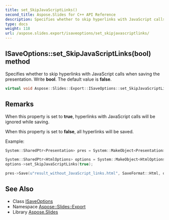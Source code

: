 ```yaml
---
title: set_SkipJavaScriptLinks()
second_title: Aspose.Slides for C++ API Reference
description: Specifies whether to skip hyperlinks with JavaScript calls when saving the presentation. Write bool. The default value is false.
type: docs
weight: 118
url: /aspose.slides.export/isaveoptions/set_skipjavascriptlinks/
---
```

## ISaveOptions::set_SkipJavaScriptLinks(bool) method


Specifies whether to skip hyperlinks with JavaScript calls when saving the presentation. Write **bool**. The default value is **false**.

```cpp
virtual void Aspose::Slides::Export::ISaveOptions::set_SkipJavaScriptLinks(bool value)=0
```

## Remarks


When this property is set to **true**, hyperlinks with JavaScript calls will be ignored while saving.

When this property is set to **false**, all hyperlinks will be saved.

Example: 
```cpp
System::SharedPtr<Presentation> pres = System::MakeObject<Presentation>(u"demo.pptx");

System::SharedPtr<HtmlOptions> options = System::MakeObject<HtmlOptions>();
options->set_SkipJavaScriptLinks(true);

pres->Save(u"result_without_JavaScript_links.html", SaveFormat::Html, options);
```

## See Also

* Class [ISaveOptions](../)
* Namespace [Aspose::Slides::Export](../../)
* Library [Aspose.Slides](../../../)